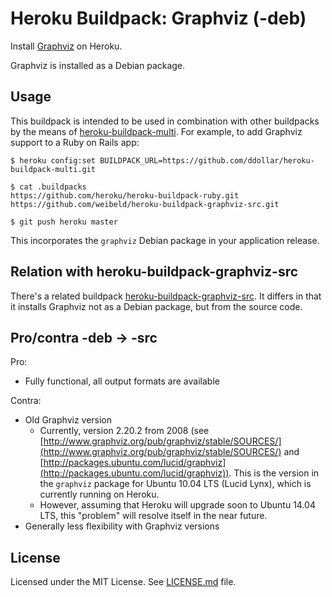 Heroku Buildpack: Graphviz (-deb)
=================================

Install [Graphviz](http://www.graphviz.org/) on Heroku.

Graphviz is installed as a Debian package.


Usage
-----

This buildpack is intended to be used in combination with other buildpacks by the means of [heroku-buildpack-multi](
https://github.com/ddollar/heroku-buildpack-multi). For example, to add Graphviz support to a Ruby on Rails app:

    $ heroku config:set BUILDPACK_URL=https://github.com/ddollar/heroku-buildpack-multi.git

    $ cat .buildpacks
    https://github.com/heroku/heroku-buildpack-ruby.git
    https://github.com/weibeld/heroku-buildpack-graphviz-src.git

    $ git push heroku master

This incorporates the `graphviz` Debian package in your application release.


Relation with heroku-buildpack-graphviz-src
-------------------------------------------

There's a related buildpack [heroku-buildpack-graphviz-src](https://github.com/weibeld/heroku-buildpack-graphviz-src). It differs in that it installs Graphviz not as a Debian package, but from the source code.

Pro/contra -deb &#8594; -src
-------------------------------------

Pro:
* Fully functional, all output formats are available

Contra:
* Old Graphviz version
  * Currently, version 2.20.2 from 2008 (see [http://www.graphviz.org/pub/graphviz/stable/SOURCES/](http://www.graphviz.org/pub/graphviz/stable/SOURCES/) and [http://packages.ubuntu.com/lucid/graphviz](http://packages.ubuntu.com/lucid/graphviz)). This is the version in the `graphviz` package for Ubuntu 10.04 LTS (Lucid Lynx), which is currently running on Heroku.
  * However, assuming that Heroku will upgrade soon to Ubuntu 14.04 LTS, this "problem" will resolve itself in the near future.
* Generally less flexibility with Graphviz versions


License
-------

Licensed under the MIT License. See [LICENSE.md](LICENSE.md) file.


